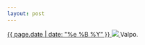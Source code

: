 ```yaml
---
layout: post
---
```


<p>
  <a href="/121">
    <time>{{ page.date | date: "%e %B %Y" }}</time>
    <img src="https://s3.amazonaws.com/life.aaronjgreenberg.com/121.jpg">
  </a>
  Valpo.
</p>
